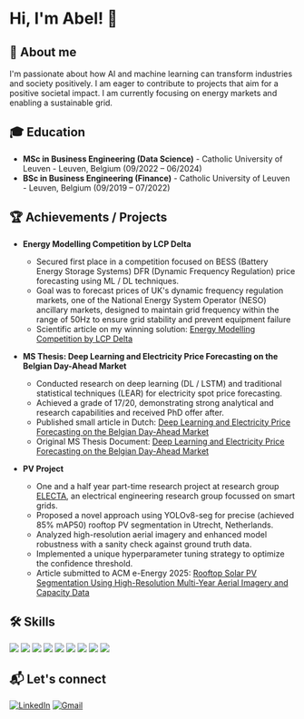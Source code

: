 # Hi, I'm Abel! 👋

## 🌟 About me

I'm passionate about how AI and machine learning can transform industries and society positively. I am eager to contribute to projects that aim for a positive societal impact. I am currently focusing on energy markets and enabling a sustainable grid. 

## 🎓 Education

- **MSc in Business Engineering (Data Science)** - Catholic University of Leuven - Leuven, Belgium (09/2022 – 06/2024)
- **BSc in Business Engineering (Finance)** - Catholic University of Leuven - Leuven, Belgium (09/2019 – 07/2022)

## 🏆 Achievements / Projects

- **Energy Modelling Competition by LCP Delta**
  - Secured first place in a competition focused on BESS (Battery Energy Storage Systems) DFR (Dynamic Frequency Regulation) price forecasting using ML / DL techniques.
  - Goal was to forecast prices of UK's dynamic frequency regulation markets, one of the National Energy System Operator (NESO) ancillary markets, designed to maintain grid frequency within the range of 50Hz to ensure grid stability and prevent equipment failure
  - Scientific article on my winning solution: [Energy Modelling Competition by LCP Delta](https://drive.google.com/file/d/1dEi0iejKhPlqIWViAowEcq1zNGuvl3nT/view?usp=sharing)
 
- **MS Thesis: Deep Learning and Electricity Price Forecasting on the Belgian Day-Ahead Market**
  - Conducted research on deep learning (DL / LSTM) and traditional statistical techniques (LEAR) for electricity spot price forecasting.
  - Achieved a grade of 17/20, demonstrating strong analytical and research capabilities and received PhD offer after.
  - Published small article in Dutch: [Deep Learning and Electricity Price Forecasting on the Belgian Day-Ahead Market](https://scriptiebank.be/scriptie/2024/deep-learning-and-electricity-price-forecasting-belgian-day-ahead-market-using)
  - Original MS Thesis Document: [Deep Learning and Electricity Price Forecasting on the Belgian Day-Ahead Market](https://drive.google.com/file/d/1J9ScwAzJCvmpHgtr8NL9Rt9KAJYXBr08/view?usp=sharing)

- **PV Project**
  - One and a half year part-time research project at research group [ELECTA](https://www.esat.kuleuven.be/electa), an electrical engineering research group focussed on smart grids.
  - Proposed a novel approach using YOLOv8-seg for precise (achieved 85% mAP50) rooftop PV segmentation in Utrecht, Netherlands.
  - Analyzed high-resolution aerial imagery and enhanced model robustness with a sanity check against ground truth data.
  - Implemented a unique hyperparameter tuning strategy to optimize the confidence threshold.
  - Article submitted to ACM e-Energy 2025: [Rooftop Solar PV Segmentation Using High-Resolution Multi-Year Aerial Imagery and Capacity Data](https://drive.google.com/file/d/1kzEIUPSaC-dML64cAvzkYxv5OfQOXvVA/view?usp=sharing)

## 🛠️ Skills
![](https://img.shields.io/badge/Python-grey?style=for-the-badge&logo=python&logoColor=white)
![](https://img.shields.io/badge/SQL-grey?style=for-the-badge&logo=sql&logoColor=white)
![](https://img.shields.io/badge/R-grey?style=for-the-badge&logo=r&logoColor=white)
![](https://img.shields.io/badge/JavaScript-grey?style=for-the-badge&logo=javascript&logoColor=white)
![](https://img.shields.io/badge/Java-grey?style=for-the-badge&logo=java&logoColor=white)
![](https://img.shields.io/badge/PyTorch-grey?style=for-the-badge&logo=pytorch&logoColor=white)
![](https://img.shields.io/badge/Tensorflow-grey?style=for-the-badge&logo=tensorflow&logoColor=white)
![](https://img.shields.io/badge/Numpy-grey?style=for-the-badge&logo=numpy&logoColor=white)
![](https://img.shields.io/badge/Pandas-grey?style=for-the-badge&logo=pandas&logoColor=white)

## 📬 Let's connect
[![LinkedIn](https://img.shields.io/badge/LinkedIn-0A66C2?style=for-the-badge&logo=linkedin&logoColor=white)](https://www.linkedin.com/in/abel-kempynck/)
[![Gmail](https://img.shields.io/badge/Gmail-D14836?style=for-the-badge&logo=gmail&logoColor=white)](mailto:abel.kempynck@gmail.com)
